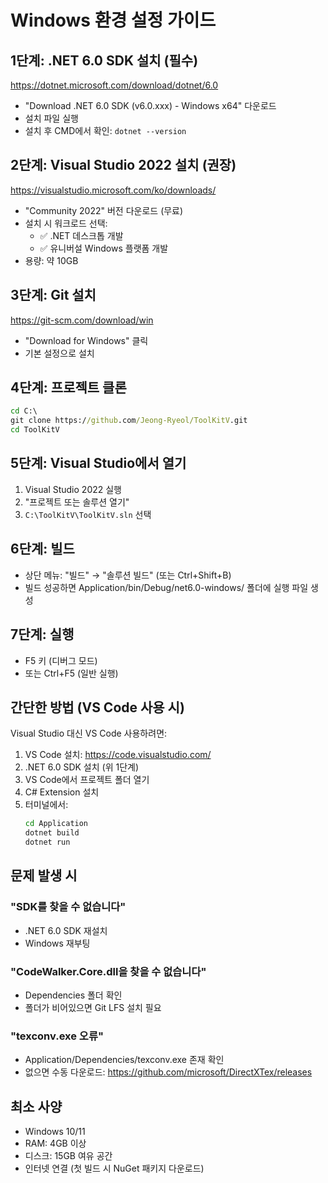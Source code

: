 # Windows 환경 설정 가이드

## 1단계: .NET 6.0 SDK 설치 (필수)

https://dotnet.microsoft.com/download/dotnet/6.0

- "Download .NET 6.0 SDK (v6.0.xxx) - Windows x64" 다운로드
- 설치 파일 실행
- 설치 후 CMD에서 확인: `dotnet --version`

## 2단계: Visual Studio 2022 설치 (권장)

https://visualstudio.microsoft.com/ko/downloads/

- "Community 2022" 버전 다운로드 (무료)
- 설치 시 워크로드 선택:
  - ✅ .NET 데스크톱 개발
  - ✅ 유니버설 Windows 플랫폼 개발
- 용량: 약 10GB

## 3단계: Git 설치

https://git-scm.com/download/win

- "Download for Windows" 클릭
- 기본 설정으로 설치

## 4단계: 프로젝트 클론

```cmd
cd C:\
git clone https://github.com/Jeong-Ryeol/ToolKitV.git
cd ToolKitV
```

## 5단계: Visual Studio에서 열기

1. Visual Studio 2022 실행
2. "프로젝트 또는 솔루션 열기"
3. `C:\ToolKitV\ToolKitV.sln` 선택

## 6단계: 빌드

- 상단 메뉴: "빌드" → "솔루션 빌드" (또는 Ctrl+Shift+B)
- 빌드 성공하면 Application/bin/Debug/net6.0-windows/ 폴더에 실행 파일 생성

## 7단계: 실행

- F5 키 (디버그 모드)
- 또는 Ctrl+F5 (일반 실행)

## 간단한 방법 (VS Code 사용 시)

Visual Studio 대신 VS Code 사용하려면:

1. VS Code 설치: https://code.visualstudio.com/
2. .NET 6.0 SDK 설치 (위 1단계)
3. VS Code에서 프로젝트 폴더 열기
4. C# Extension 설치
5. 터미널에서:
   ```cmd
   cd Application
   dotnet build
   dotnet run
   ```

## 문제 발생 시

### "SDK를 찾을 수 없습니다"
- .NET 6.0 SDK 재설치
- Windows 재부팅

### "CodeWalker.Core.dll을 찾을 수 없습니다"
- Dependencies 폴더 확인
- 폴더가 비어있으면 Git LFS 설치 필요

### "texconv.exe 오류"
- Application/Dependencies/texconv.exe 존재 확인
- 없으면 수동 다운로드: https://github.com/microsoft/DirectXTex/releases

## 최소 사양

- Windows 10/11
- RAM: 4GB 이상
- 디스크: 15GB 여유 공간
- 인터넷 연결 (첫 빌드 시 NuGet 패키지 다운로드)
